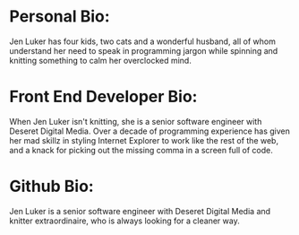# Personal Bio:
Jen Luker has four kids, two cats and a wonderful husband, all of whom understand her need to speak in programming jargon while spinning and knitting something to calm her overclocked mind.

# Front End Developer Bio:
When Jen Luker isn't knitting, she is a senior software engineer with Deseret Digital Media. Over a decade of programming experience has given her mad skillz in styling Internet Explorer to work like the rest of the web, and a knack for picking out the missing comma in a screen full of code.

# Github Bio:
Jen Luker is a senior software engineer with Deseret Digital Media and knitter extraordinaire, who is always looking for a cleaner way.

